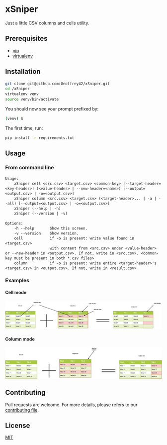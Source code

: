 # xSniper

Just a little CSV columns and cells utility.

## Prerequisites

* [pip](https://pip.pypa.io/en/stable/)
* [virtualenv](https://pypi.org/project/virtualenv/)

## Installation

```bash
git clone git@github.com:Geoffrey42/xSniper.git
cd /xSniper
virtualenv venv
source venv/bin/activate
```

You should now see your prompt prefixed by:

```bash
(venv) $
```

The first time, run:

```bash
pip install -r requirements.txt
```

## Usage

### From command line

```text
Usage:
    xSniper cell <src.csv> <target.csv> <common-key> [--target-header=<key-header>] (<value-header> | --new-header=<name>) [--output=<output.csv> | -o=<output.csv>]
    xSniper column <src.csv> <target.csv> (<target-header>... | -a | --all) [--output=<output.csv> | -o=<output.csv>]
    xSniper (--help | -h)
    xSniper (--version | -v)

Options:
    -h --help       Show this screen.
    -v --version    Show version.
    cell            if -o is present: write value found in <target.csv>
                    with content from <src.csv> under <value-header> or --new-header in <output.csv>. If not, write in <src.csv>. <common-key must be present in both *.csv files>
    column          if -o is present: write entire <target-header>'s <target.csv> in <output.csv>. If not, write in <result.csv>
```

### Examples

#### Cell mode

![cell mode](./assets/xSniper_cell_charts_00.png)

#### Column mode

![cell mode](./assets/xSniper_column_charts_00.png)

## Contributing

Pull requests are welcome.
For more details, please refers to our [contributing file](.github/CONTRIBUTING/contributing.md).

## License

[MIT](./LICENSE)
